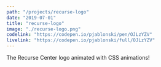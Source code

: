 ```yaml
---
path: "/projects/recurse-logo"
date: "2019-07-01"
title: "recurse-logo"
image: "./recurse-logo.png"
codelink: "https://codepen.io/pjablonski/pen/OJLzYZV"
livelink: "https://codepen.io/pjablonski/full/OJLzYZV"
---
```


The Recurse Center logo animated with CSS animations!